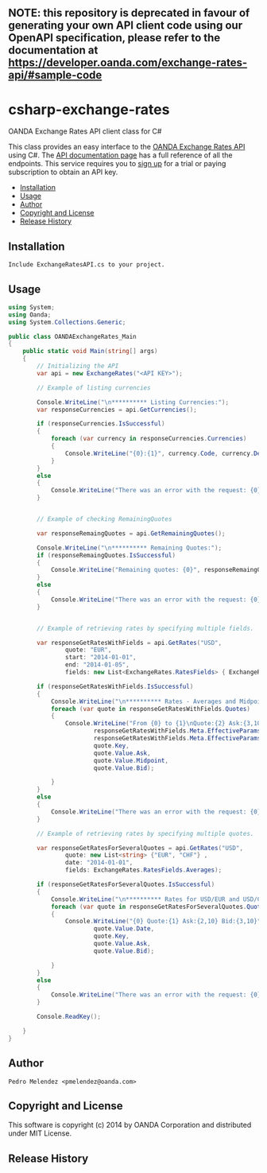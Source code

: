 ## NOTE: this repository is deprecated in favour of generating your own API client code using our OpenAPI specification, please refer to the documentation at https://developer.oanda.com/exchange-rates-api/#sample-code

csharp-exchange-rates
=====================

OANDA Exchange Rates API client class for C#

This class provides an easy interface to the [OANDA Exchange Rates API](http://www.oanda.com/rates) using C#. The [API documentation page](http://developer.oanda.com/exchange-rates-api/) has a full reference of all the endpoints.  This service requires you to [sign up](http://www.oanda.com/rates/#pricing) for a trial or paying subscription to obtain an API key.

- [Installation](#installation)
- [Usage](#usage)
- [Author](#author)
- [Copyright and License](#copyright_license)
- [Release History](#release_history)

## <a name="installation"></a>Installation

    Include ExchangeRatesAPI.cs to your project.

## <a name="usage"></a>Usage

```c#
using System;
using Oanda;
using System.Collections.Generic;

public class OANDAExchangeRates_Main
{
    public static void Main(string[] args)
    {
        // Initializing the API
        var api = new ExchangeRates("<API KEY>");

        // Example of listing currencies

        Console.WriteLine("\n********** Listing Currencies:");
        var responseCurrencies = api.GetCurrencies();

        if (responseCurrencies.IsSuccessful)
        {
            foreach (var currency in responseCurrencies.Currencies)
            {
                Console.WriteLine("{0}:{1}", currency.Code, currency.Description);
            }
        }
        else
        {
            Console.WriteLine("There was an error with the request: {0}", responseCurrencies.ErrorMessage);
        }


        // Example of checking RemainingQuotes

        var responseRemaingQuotes = api.GetRemainingQuotes();

        Console.WriteLine("\n********** Remaining Quotes:");
        if (responseRemaingQuotes.IsSuccessful)
        {
            Console.WriteLine("Remaining quotes: {0}", responseRemaingQuotes.RemainingQuotes);
        }
        else
        {
            Console.WriteLine("There was an error with the request: {0}", responseRemaingQuotes.ErrorMessage);
        }


        // Example of retrieving rates by specifying multiple fields.

        var responseGetRatesWithFields = api.GetRates("USD",
                quote: "EUR",
                start: "2014-01-01",
                end: "2014-01-05",
                fields: new List<ExchangeRates.RatesFields> { ExchangeRates.RatesFields.Averages, ExchangeRates.RatesFields.Midpoint });

        if (responseGetRatesWithFields.IsSuccessful)
        {
            Console.WriteLine("\n********** Rates - Averages and Midpoints:");
            foreach (var quote in responseGetRatesWithFields.Quotes)
            {
                Console.WriteLine("From {0} to {1}\nQuote:{2} Ask:{3,10} MidPoint:{4,10} Bid:{5,10}",
                        responseGetRatesWithFields.Meta.EffectiveParams.StartDate.Value.ToShortDateString(),
                        responseGetRatesWithFields.Meta.EffectiveParams.EndDate.Value.ToShortDateString(),
                        quote.Key,
                        quote.Value.Ask,
                        quote.Value.Midpoint,
                        quote.Value.Bid);

            }
        }
        else
        {
            Console.WriteLine("There was an error with the request: {0}", responseGetRatesWithFields.ErrorMessage);
        }

        // Example of retrieving rates by specifying multiple quotes.

        var responseGetRatesForSeveralQuotes = api.GetRates("USD",
                quote: new List<string> {"EUR", "CHF"} ,
                date: "2014-01-01",
                fields: ExchangeRates.RatesFields.Averages);

        if (responseGetRatesForSeveralQuotes.IsSuccessful)
        {
            Console.WriteLine("\n********** Rates for USD/EUR and USD/CHF:");
            foreach (var quote in responseGetRatesForSeveralQuotes.Quotes)
            {
                Console.WriteLine("{0} Quote:{1} Ask:{2,10} Bid:{3,10}",
                        quote.Value.Date,
                        quote.Key,
                        quote.Value.Ask,
                        quote.Value.Bid);

            }
        }
        else
        {
            Console.WriteLine("There was an error with the request: {0}", responseGetRatesWithFields.ErrorMessage);
        }

        Console.ReadKey();

    }
}
```

## <a name="author"></a>Author

    Pedro Melendez <pmelendez@oanda.com>

## <a name="copyright_license"></a>Copyright and License

This software is copyright (c) 2014 by OANDA Corporation and distributed under MIT License.

## <a name="release_history"></a>Release History


